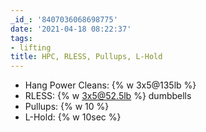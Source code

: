 ```yaml
---
_id_: '8407036068698775'
date: '2021-04-18 08:22:37'
tags:
- lifting
title: HPC, RLESS, Pullups, L-Hold
---
```


- Hang Power Cleans: {% w 3x5@135lb %}
- RLESS: {% w 3x5@52.5lb %} dumbbells
- Pullups: {% w 10 %}
- L-Hold: {% w 10sec %}
